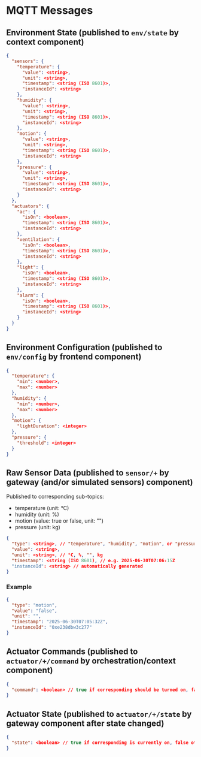 # MQTT Messages

## Environment State (published to `env/state` by context component)

```json
{
  "sensors": {
    "temperature": {
      "value": <string>,
      "unit": <string>,
      "timestamp": <string (ISO 8601)>,
      "instanceId": <string>
    },
    "humidity": {
      "value": <string>,
      "unit": <string>,
      "timestamp": <string (ISO 8601)>,
      "instanceId": <string>
    },
    "motion": {
      "value": <string>,
      "unit": <string>,
      "timestamp": <string (ISO 8601)>,
      "instanceId": <string>
    },
    "pressure": {
      "value": <string>,
      "unit": <string>,
      "timestamp": <string (ISO 8601)>,
      "instanceId": <string>
    }
  },
  "actuators": {
    "ac": {
      "isOn": <boolean>,
      "timestamp": <string (ISO 8601)>,
      "instanceId": <string>
    },
    "ventilation": {
      "isOn": <boolean>,
      "timestamp": <string (ISO 8601)>,
      "instanceId": <string>
    },
    "light": {
      "isOn": <boolean>,
      "timestamp": <string (ISO 8601)>,
      "instanceId": <string>
    },
    "alarm": {
      "isOn": <boolean>,
      "timestamp": <string (ISO 8601)>,
      "instanceId": <string>
    }
  }
}
```

## Environment Configuration (published to `env/config` by frontend component)

```json
{
  "temperature": {
    "min": <number>,
    "max": <number>
  },
  "humidity": {
    "min": <number>,
    "max": <number>
  },
  "motion": {
    "lightDuration": <integer>
  },
  "pressure": {
    "threshold": <integer>
  }
}
```

## Raw Sensor Data (published to `sensor/+` by gateway (and/or simulated sensors) component)

Published to corresponding sub-topics:

- temperature (unit: °C)
- humidity (unit: %)
- motion (value: true or false, unit: "")
- pressure (unit: kg)

```json
{
  "type": <string>, // "temperature", "humidity", "motion", or "pressure"
  "value": <string>,
  "unit": <string>, // °C, %, "", kg
  "timestamp": <string (ISO 8601), // e.g. 2025-06-30T07:06:15Z
  "instanceId": <string> // automatically generated
}
```

### Example

```json
{
  "type": "motion",
  "value": "false",
  "unit": "",
  "timestamp": "2025-06-30T07:05:32Z",
  "instanceId": "0xe238dbw3c277"
}
```

## Actuator Commands (published to `actuator/+/command` by orchestration/context component)

```json
{
  "command": <boolean> // true if corresponding should be turned on, false otherwise
}
```

## Actuator State (published to `actuator/+/state` by gateway component after state changed)

```json
{
  "state": <boolean> // true if corresponding is currently on, false otherwise
}
```
